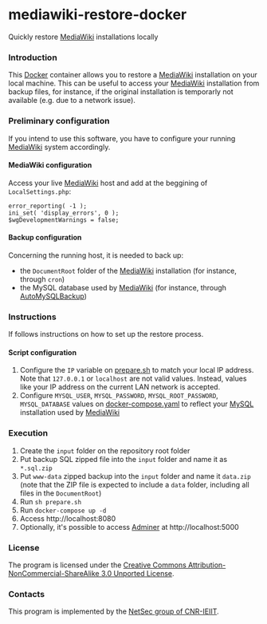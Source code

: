 # mediawiki-restore-docker

Quickly restore [MediaWiki](https://www.mediawiki.org) installations locally

### Introduction ###

This [Docker](https://www.docker.com) container allows you to restore a [MediaWiki](https://www.mediawiki.org) installation on your local machine.
This can be useful to access your [MediaWiki](https://www.mediawiki.org) installation from backup files, for instance, if the original installation is temporarly not available (e.g. due to a network issue).

### Preliminary configuration ###

If you intend to use this software, you have to configure your running [MediaWiki](https://www.mediawiki.org) system accordingly.

#### MediaWiki configuration ####

Access your live [MediaWiki](https://www.mediawiki.org) host and add at the beggining of `LocalSettings.php`:
```
error_reporting( -1 );
ini_set( 'display_errors', 0 );
$wgDevelopmentWarnings = false;
```

#### Backup configuration ####

Concerning the running host, it is needed to back up:
* the `DocumentRoot` folder of the [MediaWiki](https://www.mediawiki.org) installation (for instance, through `cron`)
* the MySQL database used by [MediaWiki](https://www.mediawiki.org) (for instance, through [AutoMySQLBackup](https://sourceforge.net/projects/automysqlbackup/))

### Instructions ###

If follows instructions on how to set up the restore process.

#### Script configuration ####

1. Configure the `IP` variable on [prepare.sh](https://github.com/netsecgroupcnr/mediawiki-restore-docker/blob/9bd97ac6681a7abddf370fbe09fceef74cc91b7e/prepare.sh#L3) to match your local IP address.
Note that `127.0.0.1` or `localhost` are not valid values.
Instead, values like your IP address on the current LAN network is accepted.
2. Configure `MYSQL_USER`, `MYSQL_PASSWORD`, `MYSQL_ROOT_PASSWORD`, `MYSQL_DATABASE` values on [docker-compose.yaml](https://github.com/netsecgroupcnr/mediawiki-restore-docker/blob/master/docker-compose.yaml) to reflect your [MySQL](https://www.mysql.com) installation used by [MediaWiki](https://www.mediawiki.org)

### Execution ###

1. Create the `input` folder on the repository root folder
2. Put backup SQL zipped file into the `input` folder and name it as `*.sql.zip`
3. Put `www-data` zipped backup into the `input` folder and name it `data.zip` (note that the ZIP file is expected to include a `data` folder, including all files in the `DocumentRoot`)
4. Run `sh prepare.sh`
5. Run `docker-compose up -d`
6. Access http://localhost:8080
7. Optionally, it's possible to access [Adminer](https://www.adminer.org) at http://localhost:5000

### License ###

The program is licensed under the [Creative Commons Attribution-NonCommercial-ShareAlike 3.0 Unported License](http://creativecommons.org/licenses/by-nc-sa/3.0/).

### Contacts ###

This program is implemented by the [NetSec group of CNR-IEIIT](http://www.netsec.ieiit.cnr.it).
